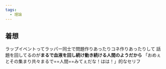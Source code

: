 ```yaml
---
tags:
  - 理論
---
```

## 着想
ラップイベントってラッパー同士で問題作りあったりコネ作りあったりして
話題を回してるのが**まるで血液を回し続け動き続ける人間のようだから**
「おめぇとその集まり共々まるで==人間==みてぇだな！はは！」的なセリフ